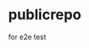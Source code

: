 # publicrepo
for e2e test



































































































































































































































































































































































































































































































































































































































































































































































































































































































































































































































































































































































































































































































































































































































































































































































































































































































































































































































































































































